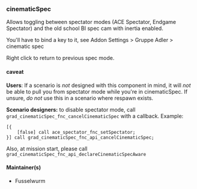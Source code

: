 ### cinematicSpec

Allows toggling between spectator modes (ACE Spectator, Endgame Spectator) and the old school BI spec cam with 
inertia enabled.

You'll have to bind a key to it, see Addon Settings > Gruppe Adler > cinematic spec 

Right click to return to previous spec mode.

#### caveat

**Users**: If a scenario is *not* designed with this component in mind, it will *not* be able to pull you from spectator mode while you're in cinematicSpec.
If unsure, *do not* use this in a scenario where respawn exists.

**Scenario designers:** to disable spectator mode, call `grad_cinematicSpec_fnc_cancelCinematicSpec` with a callback. Example:

```sqf
[{
    [false] call ace_spectator_fnc_setSpectator;
}] call grad_cinematicSpec_fnc_api_cancelCinematicSpec;
```

Also, at mission start, please call `grad_cinematicSpec_fnc_api_declareCinematicSpecAware`


#### Maintainer(s)

* Fusselwurm
